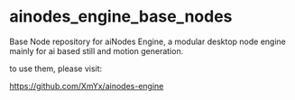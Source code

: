# ainodes_engine_base_nodes

Base Node repository for aiNodes Engine, a modular desktop node engine mainly for ai based still and motion generation.

to use them, please visit:

https://github.com/XmYx/ainodes-engine
